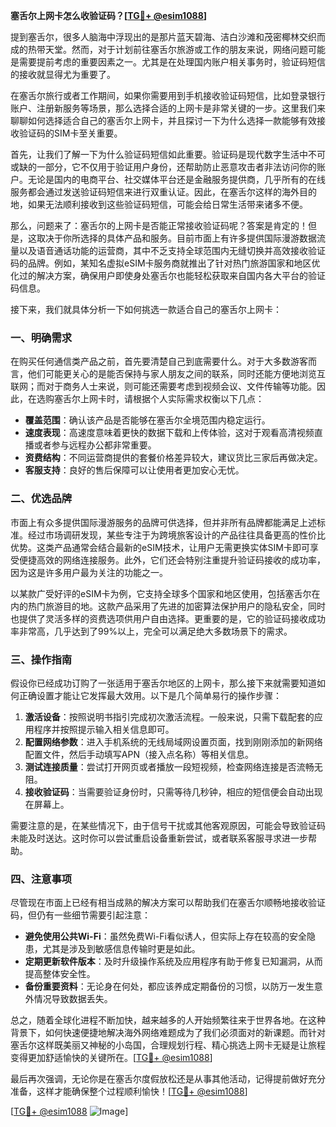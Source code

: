 **塞舌尔上网卡怎么收验证码？[[TG💪+ @esim1088](https://t.me/s/esim1088)]**

提到塞舌尔，很多人脑海中浮现出的是那片蓝天碧海、洁白沙滩和茂密椰林交织而成的热带天堂。然而，对于计划前往塞舌尔旅游或工作的朋友来说，网络问题可能是需要提前考虑的重要因素之一。尤其是在处理国内账户相关事务时，验证码短信的接收就显得尤为重要了。

在塞舌尔旅行或者工作期间，如果你需要用到手机接收验证码短信，比如登录银行账户、注册新服务等场景，那么选择合适的上网卡是非常关键的一步。这里我们来聊聊如何选择适合自己的塞舌尔上网卡，并且探讨一下为什么选择一款能够有效接收验证码的SIM卡至关重要。

首先，让我们了解一下为什么验证码短信如此重要。验证码是现代数字生活中不可或缺的一部分，它不仅用于验证用户身份，还帮助防止恶意攻击者非法访问你的账户。无论是国内的电商平台、社交媒体平台还是金融服务提供商，几乎所有的在线服务都会通过发送验证码短信来进行双重认证。因此，在塞舌尔这样的海外目的地，如果无法顺利接收到这些验证码短信，可能会给日常生活带来诸多不便。

那么，问题来了：塞舌尔的上网卡是否能正常接收验证码呢？答案是肯定的！但是，这取决于你所选择的具体产品和服务。目前市面上有许多提供国际漫游数据流量以及语音通话功能的运营商，其中不乏支持全球范围内无缝切换并高效接收验证码的品牌。例如，某知名虚拟eSIM卡服务商就推出了针对热门旅游国家和地区优化过的解决方案，确保用户即使身处塞舌尔也能轻松获取来自国内各大平台的验证码信息。

接下来，我们就具体分析一下如何挑选一款适合自己的塞舌尔上网卡：

### 一、明确需求

在购买任何通信类产品之前，首先要清楚自己到底需要什么。对于大多数游客而言，他们可能更关心的是能否保持与家人朋友之间的联系，同时还能方便地浏览互联网；而对于商务人士来说，则可能还需要考虑到视频会议、文件传输等功能。因此，在选购塞舌尔上网卡时，请根据个人实际需求权衡以下几点：

- **覆盖范围**：确认该产品是否能够在塞舌尔全境范围内稳定运行。
- **速度表现**：高速度意味着更快的数据下载和上传体验，这对于观看高清视频直播或者参与远程办公都非常重要。
- **资费结构**：不同运营商提供的套餐价格差异较大，建议货比三家后再做决定。
- **客服支持**：良好的售后保障可以让使用者更加安心无忧。

### 二、优选品牌

市面上有众多提供国际漫游服务的品牌可供选择，但并非所有品牌都能满足上述标准。经过市场调研发现，某些专注于为跨境旅客设计的产品往往具备更高的性价比优势。这类产品通常会结合最新的eSIM技术，让用户无需更换实体SIM卡即可享受便捷高效的网络连接服务。此外，它们还会特别注重提升验证码接收的成功率，因为这是许多用户最为关注的功能之一。

以某款广受好评的eSIM卡为例，它支持全球多个国家和地区使用，包括塞舌尔在内的热门旅游目的地。这款产品采用了先进的加密算法保护用户的隐私安全，同时也提供了灵活多样的资费选项供用户自由选择。更重要的是，它的验证码接收成功率非常高，几乎达到了99%以上，完全可以满足绝大多数场景下的需求。

### 三、操作指南

假设你已经成功订购了一张适用于塞舌尔地区的上网卡，那么接下来就需要知道如何正确设置才能让它发挥最大效用。以下是几个简单易行的操作步骤：

1. **激活设备**：按照说明书指引完成初次激活流程。一般来说，只需下载配套的应用程序并按照提示输入相关信息即可。
2. **配置网络参数**：进入手机系统的无线局域网设置页面，找到刚刚添加的新网络配置文件，然后手动填写APN（接入点名称）等相关信息。
3. **测试连接质量**：尝试打开网页或者播放一段短视频，检查网络连接是否流畅无阻。
4. **接收验证码**：当需要验证身份时，只需等待几秒钟，相应的短信便会自动出现在屏幕上。

需要注意的是，在某些情况下，由于信号干扰或其他客观原因，可能会导致验证码未能及时送达。这时你可以尝试重启设备重新尝试，或者联系客服寻求进一步帮助。

### 四、注意事项

尽管现在市面上已经有相当成熟的解决方案可以帮助我们在塞舌尔顺畅地接收验证码，但仍有一些细节需要引起注意：

- **避免使用公共Wi-Fi**：虽然免费Wi-Fi看似诱人，但实际上存在较高的安全隐患，尤其是涉及到敏感信息传输时更是如此。
- **定期更新软件版本**：及时升级操作系统及应用程序有助于修复已知漏洞，从而提高整体安全性。
- **备份重要资料**：无论身在何处，都应该养成定期备份的习惯，以防万一发生意外情况导致数据丢失。

总之，随着全球化进程不断加快，越来越多的人开始频繁往来于世界各地。在这种背景下，如何快速便捷地解决海外网络难题成为了我们必须面对的新课题。而针对塞舌尔这样既美丽又神秘的小岛国，合理规划行程、精心挑选上网卡无疑是让旅程变得更加舒适愉快的关键所在。[[TG💪+ @esim1088](https://t.me/s/esim1088)]

最后再次强调，无论你是在塞舌尔度假放松还是从事其他活动，记得提前做好充分准备，这样才能确保整个过程顺利愉快！[[TG💪+ @esim1088](https://t.me/s/esim1088)]  

[[TG💪+ @esim1088](https://t.me/s/esim1088) ![Image](https://i.postimg.cc/4NQfJmqS/Snipaste-2025-05-13-00-14-12.png)]